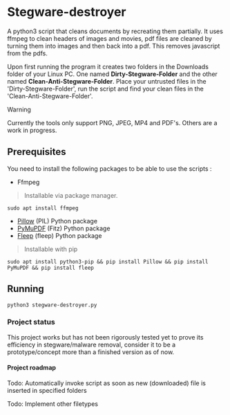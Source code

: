 # Stegware-destroyer
A python3 script that cleans documents by recreating them partially. It uses ffmpeg to clean headers of images and movies, pdf files are cleaned by turning them into images and then back into a pdf. This removes javascript from the pdfs.

Upon first running the program it creates two folders in the Downloads folder of your Linux PC. One named **Dirty-Stegware-Folder** and the other named **Clean-Anti-Stegware-Folder**. Place your untrusted files in the 'Dirty-Stegware-Folder', run the script and find your clean files in the 'Clean-Anti-Stegware-Folder'.

>[!WARNING]
>Currently the tools only support PNG, JPEG, MP4 and PDF's. Others are a work in progress.

## Prerequisites
You need to install the following packages to be able to use the scripts :

* Ffmpeg
> Installable via package manager.

```sudo apt install ffmpeg```

* [Pillow](https://pypi.org/project/pillow/) (PIL) Python package
* [PyMuPDF](https://pypi.org/project/PyMuPDF/) (Fitz) Python package
* [Fleep](https://pypi.org/project/fleep/) (fleep) Python package
> Installable with pip

```sudo apt install python3-pip && pip install Pillow && pip install PyMuPDF && pip install fleep```

## Running
```python3 stegware-destroyer.py```

### Project status
This project works but has not been rigorously tested yet to prove its efficiency in stegware/malware removal, consider it to be a prototype/concept more than a finished version as of now.

#### Project roadmap
Todo: Automatically invoke script as soon as new (downloaded) file is inserted in specified folders

Todo: Implement other filetypes
